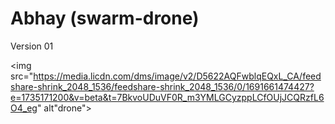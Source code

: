 # Abhay (swarm-drone)
Version 01

<img src="https://media.licdn.com/dms/image/v2/D5622AQFwblqEQxL_CA/feedshare-shrink_2048_1536/feedshare-shrink_2048_1536/0/1691661474427?e=1735171200&v=beta&t=7BkvoUDuVF0R_m3YMLGCyzppLCfOUjJCQRzfL6O4_eg" alt"drone">

